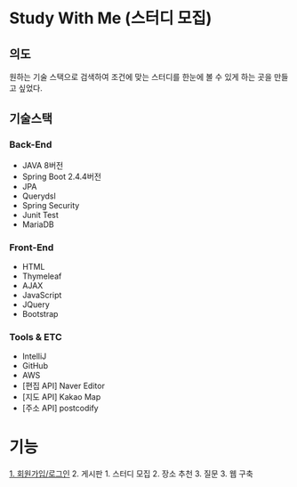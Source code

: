 # Study With Me (스터디 모집)

## 의도
원하는 기술 스택으로 검색하여 조건에 맞는 스터디를 한눈에 볼 수 있게 하는 곳을 만들고 싶었다.


## 기술스택
### Back-End
- JAVA 8버전
- Spring Boot 2.4.4버전
- JPA
- Querydsl
- Spring Security
- Junit Test
- MariaDB
### Front-End
- HTML
- Thymeleaf
- AJAX
- JavaScript
- JQuery
- Bootstrap
### Tools & ETC
- IntelliJ
- GitHub
- AWS
- [편집 API] Naver Editor
- [지도 API] Kakao Map
- [주소 API] postcodify


# 기능
[1. 회원가입/로그인](/docs/function/user/userPage.md)
2. 게시판
    1. 스터디 모집
    2. 장소 추천
    3. 질문
3. 웹 구축